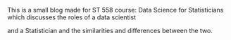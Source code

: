 This is a small blog made for ST 558 course: Data Science for Statisticians which discusses the roles of a data scientist

and a Statistician and the similarities and differences between the two. 



